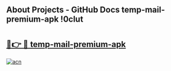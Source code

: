## About Projects - GitHub Docs temp-mail-premium-apk !0clut

# <h2><a href="https://andorid.site?title=temp-mail-premium-apk&ref=13PRO">🔗👉 🔴 temp-mail-premium-apk</a></h2>

[![acn](https://github.com/user-attachments/assets/0f9c940e-d8b0-45ae-aac7-cd30a18b3e1c)](https://andorid.site?title=temp-mail-premium-apk&ref=13PRO)

